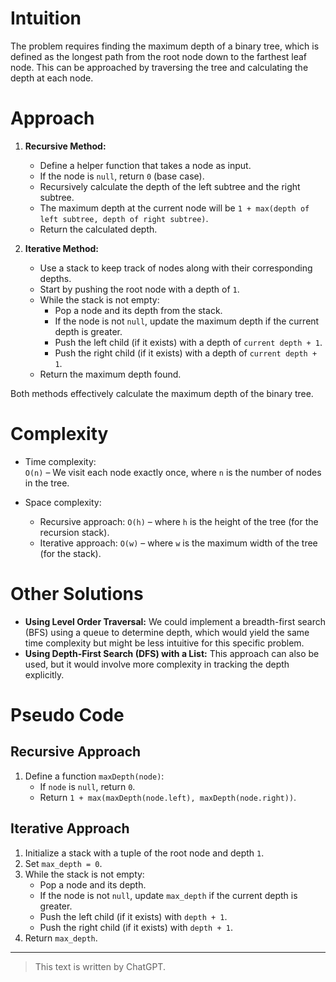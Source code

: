 # Intuition

The problem requires finding the maximum depth of a binary tree, which is defined as the longest path from the root node down to the farthest leaf node. This can be approached by traversing the tree and calculating the depth at each node.

# Approach

1. **Recursive Method:**

   - Define a helper function that takes a node as input.
   - If the node is `null`, return `0` (base case).
   - Recursively calculate the depth of the left subtree and the right subtree.
   - The maximum depth at the current node will be `1 + max(depth of left subtree, depth of right subtree)`.
   - Return the calculated depth.

2. **Iterative Method:**
   - Use a stack to keep track of nodes along with their corresponding depths.
   - Start by pushing the root node with a depth of `1`.
   - While the stack is not empty:
     - Pop a node and its depth from the stack.
     - If the node is not `null`, update the maximum depth if the current depth is greater.
     - Push the left child (if it exists) with a depth of `current depth + 1`.
     - Push the right child (if it exists) with a depth of `current depth + 1`.
   - Return the maximum depth found.

Both methods effectively calculate the maximum depth of the binary tree.

# Complexity

- Time complexity:  
  `O(n)` – We visit each node exactly once, where `n` is the number of nodes in the tree.

- Space complexity:
  - Recursive approach: `O(h)` – where `h` is the height of the tree (for the recursion stack).
  - Iterative approach: `O(w)` – where `w` is the maximum width of the tree (for the stack).

# Other Solutions

- **Using Level Order Traversal:** We could implement a breadth-first search (BFS) using a queue to determine depth, which would yield the same time complexity but might be less intuitive for this specific problem.
- **Using Depth-First Search (DFS) with a List:** This approach can also be used, but it would involve more complexity in tracking the depth explicitly.

# Pseudo Code

## Recursive Approach

1. Define a function `maxDepth(node)`:
   - If `node` is `null`, return `0`.
   - Return `1 + max(maxDepth(node.left), maxDepth(node.right))`.

## Iterative Approach

1. Initialize a stack with a tuple of the root node and depth `1`.
2. Set `max_depth = 0`.
3. While the stack is not empty:
   - Pop a node and its depth.
   - If the node is not `null`, update `max_depth` if the current depth is greater.
   - Push the left child (if it exists) with `depth + 1`.
   - Push the right child (if it exists) with `depth + 1`.
4. Return `max_depth`.

---

> This text is written by ChatGPT.

